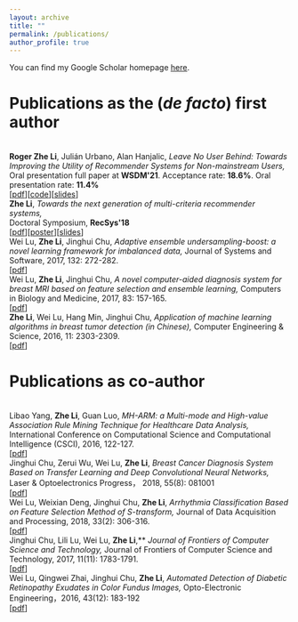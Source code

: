 ```yaml
---
layout: archive
title: ""
permalink: /publications/
author_profile: true
---
```


You can find my Google Scholar homepage [<u>here</u>](https://scholar.google.com/citations?user=_GDQBHcAAAAJ&hl=en).

Publications as the (*de facto*) first author
======
<br/>**Roger Zhe Li**, Julián Urbano, Alan Hanjalic, *Leave No User Behind: Towards Improving the Utility of Recommender Systems for Non-mainstream Users,* <br>
Oral presentation full paper at **WSDM'21**. Acceptance rate: **18.6%**. Oral presentation rate: **11.4%**<br>
\[[<u>pdf</u>](https://arxiv.org/pdf/2102.01744.pdf)\]\[[<u>code</u>](https://github.com/roger-zhe-li/wsdm21-mainstream)\]\[[<u>slides</u>](https://roger-zhe-li.github.io/files/wsdm_slides.pdf)\]
<br/>**Zhe Li**, *Towards the next generation of multi-criteria recommender systems,* <br> 
Doctoral Symposium, **RecSys'18**<br>
\[[<u>pdf</u>](https://roger-zhe-li.github.io/files/recsys18.pdf)\]\[[<u>poster</u>](https://roger-zhe-li.github.io/files/poster_recsys18.pdf)\]\[[<u>slides</u>](https://roger-zhe-li.github.io/files/DS.pdf)\]
<br/>Wei Lu, **Zhe Li**, Jinghui Chu, *Adaptive ensemble undersampling-boost: a novel learning framework for imbalanced data,* 
Journal of Systems and Software, 2017, 132: 272-282. <br>
\[[<u>pdf</u>](https://roger-zhe-li.github.io/files/JSS.pdf)\]
<br/>Wei Lu, **Zhe Li**, Jinghui Chu, *A novel computer-aided diagnosis system for breast MRI based on feature selection and ensemble learning,* 
Computers in Biology and Medicine, 2017, 83: 157-165.<br>
\[[<u>pdf</u>](https://roger-zhe-li.github.io/files/CBM.pdf)\]
<br/>**Zhe Li**, Wei Lu, Hang Min, Jinghui Chu, *Application of machine learning algorithms in breast tumor detection (in Chinese),* Computer Engineering & Science, 2016, 11: 2303-2309.  <br>
\[[<u>pdf</u>](https://roger-zhe-li.github.io/files/CES.pdf)\]


Publications as co-author
======
<br/>Libao Yang, **Zhe Li**, Guan Luo, *MH-ARM: a Multi-mode and High-value Association Rule Mining Technique
for Healthcare Data Analysis,* International Conference on Computational Science and Computational Intelligence (CSCI), 2016, 122-127.<br>
\[[<u>pdf</u>](https://roger-zhe-li.github.io/files/MH-ARM.pdf)\]
<br/>Jinghui Chu, Zerui Wu, Wei Lu, **Zhe Li**, *Breast Cancer Diagnosis System Based on Transfer Learning and Deep Convolutional Neural Networks,* Laser & Optoelectronics Progress， 2018, 55(8): 081001 <br>
\[[<u>pdf</u>](https://roger-zhe-li.github.io/files/LOP.pdf)\]
<br/>Wei Lu, Weixian Deng, Jinghui Chu, **Zhe Li**, *Arrhythmia Classification Based on Feature Selection Method of S-transform,* Journal of Data Acquisition and Processing, 2018, 33(2): 306-316. <br>
\[[<u>pdf</u>](https://roger-zhe-li.github.io/files/JDAP.pdf)\]
<br/>Jinghui Chu, Lili Lu, Wei Lu, **Zhe Li**,** *Journal of Frontiers of Computer Science and Technology,* Journal of Frontiers of Computer Science and Technology, 2017, 11(11): 1783-1791.<br>
\[[<u>pdf</u>](https://roger-zhe-li.github.io/files/fcst.pdf)\]
<br/>Wei Lu, Qingwei Zhai, Jinghui Chu, **Zhe Li**, *Automated Detection of Diabetic Retinopathy Exudates in Color Fundus Images,* Opto-Electronic Engineering，2016, 43(12): 183-192 <br>
\[[<u>pdf</u>](https://roger-zhe-li.github.io/files/OEE.pdf)\]
